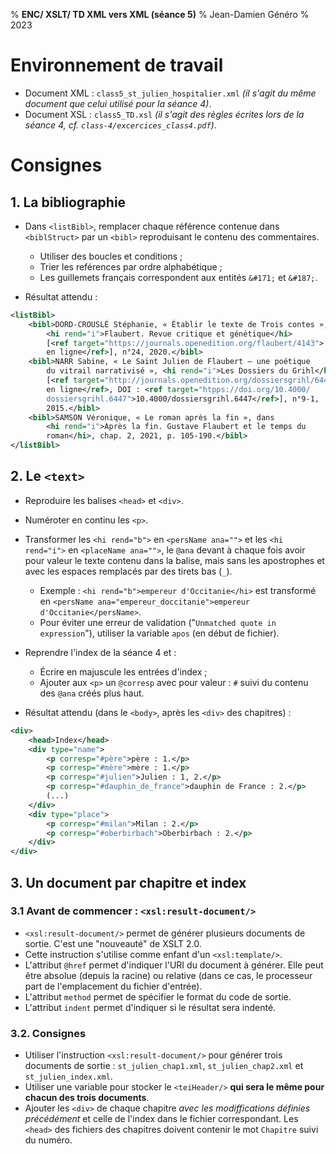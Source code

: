 % __ENC/ XSLT/ TD XML vers XML (séance 5)__
% Jean-Damien Généro
% 2023

# Environnement de travail

- Document XML : `class5_st_julien_hospitalier.xml` _(il s'agit du même document que celui utilisé pour la séance 4)_.
- Document XSL : `class5_TD.xsl` _(il s'agit des règles écrites lors de la séance 4, cf. `class-4/excercices_class4.pdf`)_.

# Consignes

## 1. La bibliographie
- Dans `<listBibl>`, remplacer chaque référence contenue dans `<biblStruct>` par un `<bibl>` reproduisant le contenu des commentaires.
	- Utiliser des boucles et conditions ;
	- Trier les reférences par ordre alphabétique ;
	- Les guillemets français correspondent aux entités `&#171;` et `&#187;`.

- Résultat attendu :
```xml
<listBibl>
	<bibl>DORD-CROUSLÉ Stéphanie, « Établir le texte de Trois contes », 
		<hi rend="i">Flaubert. Revue critique et génétique</hi> 
		[<ref target="https://journals.openedition.org/flaubert/4143">
		en ligne</ref>], n°24, 2020.</bibl>
	<bibl>NARR Sabine, « Le Saint Julien de Flaubert – une poétique
		du vitrail narrativisé », <hi rend="i">Les Dossiers du Grihl</hi>
		[<ref target="http://journals.openedition.org/dossiersgrihl/6447">
		en ligne</ref>, DOI : <ref target="htpps://doi.org/10.4000/
		dossiersgrihl.6447">10.4000/dossiersgrihl.6447</ref>], n°9-1,
		2015.</bibl>
	<bibl>SAMSON Véronique, « Le roman après la fin », dans 
		<hi rend="i">Après la fin. Gustave Flaubert et le temps du 
		roman</hi>, chap. 2, 2021, p. 105-190.</bibl>
</listBibl>
```

## 2. Le `<text>`
- Reproduire les balises `<head>` et `<div>`.
- Numéroter en continu les `<p>`.
- Transformer les `<hi rend="b">` en `<persName ana="">` et les `<hi rend="i">` en `<placeName ana="">`, le `@ana` devant à chaque fois avoir pour valeur le texte contenu dans la balise, mais sans les apostrophes et avec les espaces remplacés par des tirets bas (`_`).
	- Exemple : `<hi rend="b">empereur d'Occitanie</hi>` est transformé en `<persName ana="empereur_doccitanie">empereur d'Occitanie</persName>`.
	- Pour éviter une erreur de validation ("`Unmatched quote in expression`"), utiliser la variable `apos` (en début de fichier).
- Reprendre l'index de la séance 4 et :
  - Écrire en majuscule les entrées d'index ;
  - Ajouter aux `<p>` un `@corresp` avec pour valeur : `#` suivi du contenu des `@ana` créés plus haut.

- Résultat attendu (dans le `<body>`, après les `<div>` des chapitres) :

```xml
<div>
	<head>Index</head>
	<div type="name">
		<p corresp="#père">père : 1.</p>
		<p corresp="#mère">mère : 1.</p>
		<p corresp="#julien">Julien : 1, 2.</p>
		<p corresp="#dauphin_de_france">dauphin de France : 2.</p>
		(...)
	</div>
	<div type="place">
		<p corresp="#milan">Milan : 2.</p>
		<p corresp="#oberbirbach">Oberbirbach : 2.</p>
	</div>
</div>
```

## 3. Un document par chapitre et index

### 3.1 Avant de commencer : `<xsl:result-document/>`

- `<xsl:result-document/>` permet de générer plusieurs documents de sortie. C'est une "nouveauté" de XSLT 2.0.
- Cette instruction s'utilise comme enfant d'un `<xsl:template/>`.
- L'attribut `@href` permet d'indiquer l'URI du document à générer. Elle peut être absolue (depuis la racine) ou relative (dans ce cas, le processeur part de l'emplacement du fichier d'entrée).
- L'attribut `method` permet de spécifier le format du code de sortie.
- L'attribut `indent` permet d'indiquer si le résultat sera indenté.

### 3.2. Consignes

- Utiliser l'instruction `<xsl:result-document/>` pour générer trois documents de sortie : `st_julien_chap1.xml`, `st_julien_chap2.xml` et `st_julien_index.xml`.
- Utiliser une variable pour stocker le `<teiHeader/>` **qui sera le même pour chacun des trois documents**.
- Ajouter les `<div>` de chaque chapitre _avec les modiffications définies précédément_ et celle de l'index dans le fichier correspondant. Les `<head>` des fichiers des chapitres doivent contenir le mot `Chapitre` suivi du numéro.